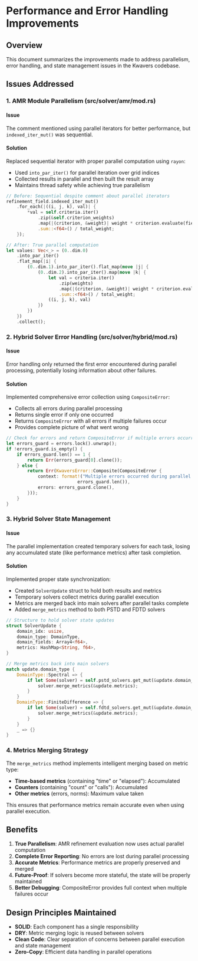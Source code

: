 # Performance and Error Handling Improvements

## Overview
This document summarizes the improvements made to address parallelism, error handling, and state management issues in the Kwavers codebase.

## Issues Addressed

### 1. AMR Module Parallelism (src/solver/amr/mod.rs)

#### Issue
The comment mentioned using parallel iterators for better performance, but `indexed_iter_mut()` was sequential.

#### Solution
Replaced sequential iterator with proper parallel computation using `rayon`:
- Used `into_par_iter()` for parallel iteration over grid indices
- Collected results in parallel and then built the result array
- Maintains thread safety while achieving true parallelism

```rust
// Before: Sequential despite comment about parallel iterators
refinement_field.indexed_iter_mut()
    .for_each(|((i, j, k), val)| {
        *val = self.criteria.iter()
            .zip(&self.criterion_weights)
            .map(|(criterion, &weight)| weight * criterion.evaluate(field, (i, j, k)))
            .sum::<f64>() / total_weight;
    });

// After: True parallel computation
let values: Vec<_> = (0..dim.0)
    .into_par_iter()
    .flat_map(|i| {
        (0..dim.1).into_par_iter().flat_map(move |j| {
            (0..dim.2).into_par_iter().map(move |k| {
                let val = criteria.iter()
                    .zip(weights)
                    .map(|(criterion, &weight)| weight * criterion.evaluate(field, (i, j, k)))
                    .sum::<f64>() / total_weight;
                ((i, j, k), val)
            })
        })
    })
    .collect();
```

### 2. Hybrid Solver Error Handling (src/solver/hybrid/mod.rs)

#### Issue
Error handling only returned the first error encountered during parallel processing, potentially losing information about other failures.

#### Solution
Implemented comprehensive error collection using `CompositeError`:
- Collects all errors during parallel processing
- Returns single error if only one occurred
- Returns `CompositeError` with all errors if multiple failures occur
- Provides complete picture of what went wrong

```rust
// Check for errors and return CompositeError if multiple errors occurred
let errors_guard = errors.lock().unwrap();
if !errors_guard.is_empty() {
    if errors_guard.len() == 1 {
        return Err(errors_guard[0].clone());
    } else {
        return Err(KwaversError::Composite(CompositeError {
            context: format!("Multiple errors occurred during parallel domain processing ({} errors)", 
                           errors_guard.len()),
            errors: errors_guard.clone(),
        }));
    }
}
```

### 3. Hybrid Solver State Management

#### Issue
The parallel implementation created temporary solvers for each task, losing any accumulated state (like performance metrics) after task completion.

#### Solution
Implemented proper state synchronization:
- Created `SolverUpdate` struct to hold both results and metrics
- Temporary solvers collect metrics during parallel execution
- Metrics are merged back into main solvers after parallel tasks complete
- Added `merge_metrics` method to both PSTD and FDTD solvers

```rust
// Structure to hold solver state updates
struct SolverUpdate {
    domain_idx: usize,
    domain_type: DomainType,
    domain_fields: Array4<f64>,
    metrics: HashMap<String, f64>,
}

// Merge metrics back into main solvers
match update.domain_type {
    DomainType::Spectral => {
        if let Some(solver) = self.pstd_solvers.get_mut(&update.domain_idx) {
            solver.merge_metrics(&update.metrics);
        }
    }
    DomainType::FiniteDifference => {
        if let Some(solver) = self.fdtd_solvers.get_mut(&update.domain_idx) {
            solver.merge_metrics(&update.metrics);
        }
    }
    _ => {}
}
```

### 4. Metrics Merging Strategy

The `merge_metrics` method implements intelligent merging based on metric type:
- **Time-based metrics** (containing "time" or "elapsed"): Accumulated
- **Counters** (containing "count" or "calls"): Accumulated
- **Other metrics** (errors, norms): Maximum value taken

This ensures that performance metrics remain accurate even when using parallel execution.

## Benefits

1. **True Parallelism**: AMR refinement evaluation now uses actual parallel computation
2. **Complete Error Reporting**: No errors are lost during parallel processing
3. **Accurate Metrics**: Performance metrics are properly preserved and merged
4. **Future-Proof**: If solvers become more stateful, the state will be properly maintained
5. **Better Debugging**: CompositeError provides full context when multiple failures occur

## Design Principles Maintained

- **SOLID**: Each component has a single responsibility
- **DRY**: Metric merging logic is reused between solvers
- **Clean Code**: Clear separation of concerns between parallel execution and state management
- **Zero-Copy**: Efficient data handling in parallel operations